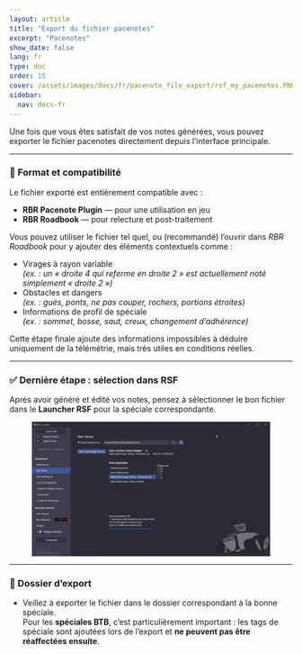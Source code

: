 ```yaml
---
layout: article
title: "Export du fichier pacenotes"
excerpt: "Pacenotes"
show_date: false
lang: fr
type: doc
order: 15
cover: /assets/images/docs/fr/pacenote_file_export/rsf_my_pacenotes.PNG
sidebar:
  nav: docs-fr
---
```


Une fois que vous êtes satisfait de vos notes générées, vous pouvez exporter le fichier pacenotes directement depuis l’interface principale.

---

### 📂 Format et compatibilité

Le fichier exporté est entièrement compatible avec :

- **RBR Pacenote Plugin** — pour une utilisation en jeu  
- **RBR Roadbook** — pour relecture et post-traitement

Vous pouvez utiliser le fichier tel quel, ou (recommandé) l’ouvrir dans *RBR Roadbook* pour y ajouter des éléments contextuels comme :

- Virages à rayon variable  
  *(ex. : un « droite 4 qui referme en droite 2 » est actuellement noté simplement « droite 2 »)*  
- Obstacles et dangers  
  *(ex. : gués, ponts, ne pas couper, rochers, portions étroites)*  
- Informations de profil de spéciale  
  *(ex. : sommet, bosse, saut, creux, changement d’adhérence)*

Cette étape finale ajoute des informations impossibles à déduire uniquement de la télémétrie, mais très utiles en conditions réelles.

---

### ✅ Dernière étape : sélection dans RSF

Après avoir généré et édité vos notes, pensez à sélectionner le bon fichier dans le **Launcher RSF** pour la spéciale correspondante.

<div class="cell cell--12 cell--md-6">
  <figure>
    <a data-gallery href="/assets/images/docs/fr/pacenote_file_export/rsf_my_pacenotes.PNG">
      <img src="/assets/images/docs/fr/pacenote_file_export/rsf_my_pacenotes.PNG" style="display: block; margin: 0 auto; max-width: 100%;" alt="RSF My Pacenotes" />
    </a>
  </figure>
</div>


---

### 📌 Dossier d’export

- Veillez à exporter le fichier dans le dossier correspondant à la bonne spéciale.  
  Pour les **spéciales BTB**, c’est particulièrement important : les tags de spéciale sont ajoutées lors de l’export et **ne peuvent pas être réaffectées ensuite**.
